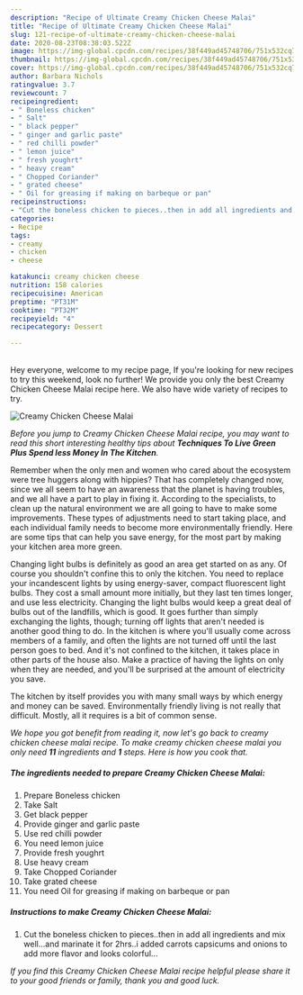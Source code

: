 ```yaml
---
description: "Recipe of Ultimate Creamy Chicken Cheese Malai"
title: "Recipe of Ultimate Creamy Chicken Cheese Malai"
slug: 121-recipe-of-ultimate-creamy-chicken-cheese-malai
date: 2020-08-23T08:38:03.522Z
image: https://img-global.cpcdn.com/recipes/38f449ad45748706/751x532cq70/creamy-chicken-cheese-malai-recipe-main-photo.jpg
thumbnail: https://img-global.cpcdn.com/recipes/38f449ad45748706/751x532cq70/creamy-chicken-cheese-malai-recipe-main-photo.jpg
cover: https://img-global.cpcdn.com/recipes/38f449ad45748706/751x532cq70/creamy-chicken-cheese-malai-recipe-main-photo.jpg
author: Barbara Nichols
ratingvalue: 3.7
reviewcount: 7
recipeingredient:
- " Boneless chicken"
- " Salt"
- " black pepper"
- " ginger and garlic paste"
- " red chilli powder"
- " lemon juice"
- " fresh youghrt"
- " heavy cream"
- " Chopped Coriander"
- " grated cheese"
- " Oil for greasing if making on barbeque or pan"
recipeinstructions:
- "Cut the boneless chicken to pieces..then in add all ingredients and mix well...and marinate it for 2hrs..i added carrots capsicums and onions to add more flavor and looks colorful..."
categories:
- Recipe
tags:
- creamy
- chicken
- cheese

katakunci: creamy chicken cheese 
nutrition: 158 calories
recipecuisine: American
preptime: "PT31M"
cooktime: "PT32M"
recipeyield: "4"
recipecategory: Dessert

---
```

<br>
Hey everyone, welcome to my recipe page, If you're looking for new recipes to try this weekend, look no further! We provide you only the best Creamy Chicken Cheese Malai recipe here. We also have wide variety of recipes to try.
<br>


![Creamy Chicken Cheese Malai](https://img-global.cpcdn.com/recipes/38f449ad45748706/751x532cq70/creamy-chicken-cheese-malai-recipe-main-photo.jpg)

<i>Before you jump to Creamy Chicken Cheese Malai recipe, you may want to read this short interesting healthy tips about 
<strong>Techniques To Live Green Plus Spend less Money In The Kitchen</strong>.</i>
</br>

Remember when the only men and women who cared about the ecosystem were tree huggers along with hippies? That has completely changed now, since we all seem to have an awareness that the planet is having troubles, and we all have a part to play in fixing it. According to the specialists, to clean up the natural environment we are all going to have to make some improvements. These types of adjustments need to start taking place, and each individual family needs to become more environmentally friendly. Here are some tips that can help you save energy, for the most part by making your kitchen area more green.

Changing light bulbs is definitely as good an area get started on as any. Of course you shouldn't confine this to only the kitchen. You need to replace your incandescent lights by using energy-saver, compact fluorescent light bulbs. They cost a small amount more initially, but they last ten times longer, and use less electricity. Changing the light bulbs would keep a great deal of bulbs out of the landfills, which is good. It goes further than simply exchanging the lights, though; turning off lights that aren't needed is another good thing to do. In the kitchen is where you'll usually come across members of a family, and often the lights are not turned off until the last person goes to bed. And it's not confined to the kitchen, it takes place in other parts of the house also. Make a practice of having the lights on only when they are needed, and you'll be surprised at the amount of electricity you save.

The kitchen by itself provides you with many small ways by which energy and money can be saved. Environmentally friendly living is not really that difficult. Mostly, all it requires is a bit of common sense.


<i>We hope you got benefit from reading it, now let's go back to creamy chicken cheese malai recipe. To make creamy chicken cheese malai you only need <strong>11</strong> ingredients and <strong>1</strong> steps. Here is how you cook that.
</i>

##### The ingredients needed to prepare Creamy Chicken Cheese Malai:

1. Prepare  Boneless chicken
1. Take  Salt
1. Get  black pepper
1. Provide  ginger and garlic paste
1. Use  red chilli powder
1. You need  lemon juice
1. Provide  fresh youghrt
1. Use  heavy cream
1. Take  Chopped Coriander
1. Take  grated cheese
1. You need  Oil for greasing if making on barbeque or pan


##### Instructions to make Creamy Chicken Cheese Malai:

1. Cut the boneless chicken to pieces..then in add all ingredients and mix well...and marinate it for 2hrs..i added carrots capsicums and onions to add more flavor and looks colorful...


<i>If you find this Creamy Chicken Cheese Malai recipe helpful please share it to your good friends or family, thank you and good luck.</i>

